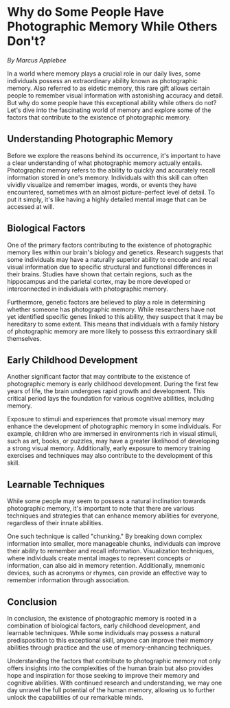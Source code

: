 # Why do Some People Have Photographic Memory While Others Don't?

*By Marcus Applebee*  

In a world where memory plays a crucial role in our daily lives, some individuals possess an extraordinary ability known as photographic memory. Also referred to as eidetic memory, this rare gift allows certain people to remember visual information with astonishing accuracy and detail. But why do some people have this exceptional ability while others do not? Let's dive into the fascinating world of memory and explore some of the factors that contribute to the existence of photographic memory.

## Understanding Photographic Memory

Before we explore the reasons behind its occurrence, it's important to have a clear understanding of what photographic memory actually entails. Photographic memory refers to the ability to quickly and accurately recall information stored in one's memory. Individuals with this skill can often vividly visualize and remember images, words, or events they have encountered, sometimes with an almost picture-perfect level of detail. To put it simply, it's like having a highly detailed mental image that can be accessed at will.

## Biological Factors

One of the primary factors contributing to the existence of photographic memory lies within our brain's biology and genetics. Research suggests that some individuals may have a naturally superior ability to encode and recall visual information due to specific structural and functional differences in their brains. Studies have shown that certain regions, such as the hippocampus and the parietal cortex, may be more developed or interconnected in individuals with photographic memory.

Furthermore, genetic factors are believed to play a role in determining whether someone has photographic memory. While researchers have not yet identified specific genes linked to this ability, they suspect that it may be hereditary to some extent. This means that individuals with a family history of photographic memory are more likely to possess this extraordinary skill themselves.

## Early Childhood Development

Another significant factor that may contribute to the existence of photographic memory is early childhood development. During the first few years of life, the brain undergoes rapid growth and development. This critical period lays the foundation for various cognitive abilities, including memory.

Exposure to stimuli and experiences that promote visual memory may enhance the development of photographic memory in some individuals. For example, children who are immersed in environments rich in visual stimuli, such as art, books, or puzzles, may have a greater likelihood of developing a strong visual memory. Additionally, early exposure to memory training exercises and techniques may also contribute to the development of this skill.

## Learnable Techniques

While some people may seem to possess a natural inclination towards photographic memory, it's important to note that there are various techniques and strategies that can enhance memory abilities for everyone, regardless of their innate abilities.

One such technique is called "chunking." By breaking down complex information into smaller, more manageable chunks, individuals can improve their ability to remember and recall information. Visualization techniques, where individuals create mental images to represent concepts or information, can also aid in memory retention. Additionally, mnemonic devices, such as acronyms or rhymes, can provide an effective way to remember information through association.

## Conclusion

In conclusion, the existence of photographic memory is rooted in a combination of biological factors, early childhood development, and learnable techniques. While some individuals may possess a natural predisposition to this exceptional skill, anyone can improve their memory abilities through practice and the use of memory-enhancing techniques.

Understanding the factors that contribute to photographic memory not only offers insights into the complexities of the human brain but also provides hope and inspiration for those seeking to improve their memory and cognitive abilities. With continued research and understanding, we may one day unravel the full potential of the human memory, allowing us to further unlock the capabilities of our remarkable minds.